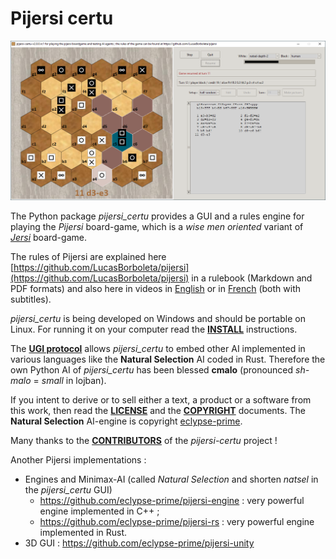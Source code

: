 # Pijersi certu

![](./docs/pijersi-screenshot-with-natsel-and-half-random-setup.png)

The Python package *pijersi_certu* provides a GUI and a rules engine for playing the *Pijersi* board-game, which is a *wise men oriented* variant of [*Jersi*](https://github.com/LucasBorboleta/jersi) board-game. 

The rules of Pijersi are explained here [https://github.com/LucasBorboleta/pijersi](https://github.com/LucasBorboleta/pijersi) in a rulebook (Markdown and PDF formats) and also here in videos in  [English](https://youtu.be/w2c6-h2DAus) or in  [French](https://youtu.be/w41zrhBB5t8) (both with subtitles).

*pijersi_certu* is being developed on Windows and should be portable on Linux. For running it on your computer read the [**INSTALL**](./docs/INSTALL.md) instructions. 

The **[UGI protocol](https://github.com/eclypse-prime/pijersi-engine/blob/main/ugi.md)** allows *pijersi_certu* to embed other AI implemented in various languages like the **Natural Selection** AI coded in Rust. Therefore the own Python AI of *pijersi_certu* has been blessed **cmalo** (pronounced *sh-malo* = *small* in lojban).

If you intent to derive or to sell either a text, a product or a software from this work, then read the [**LICENSE**](./docs/LICENSE.txt) and the  [**COPYRIGHT**](./docs/COPYRIGHT.md)  documents. The **Natural Selection** AI-engine is copyright [eclypse-prime](https://github.com/eclypse-prime). 

Many thanks to the [**CONTRIBUTORS**](./docs/CONTRIBUTORS.md) of the *pijersi-certu* project !

Another Pijersi implementations :

- Engines and Minimax-AI (called *Natural Selection* and shorten *natsel* in the *pijersi_certu* GUI)
  - https://github.com/eclypse-prime/pijersi-engine : very powerful engine implemented in C++ ;
  - https://github.com/eclypse-prime/pijersi-rs : very powerful engine implemented in Rust.
- 3D GUI : https://github.com/eclypse-prime/pijersi-unity

